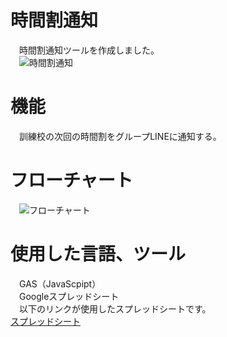 
# 時間割通知
　時間割通知ツールを作成しました。<br>
　![時間割通知](https://github.com/Miyajima0828/timetable-notification/assets/104330386/d228c453-482f-4301-921e-a6d88b955d3f)


# 機能
　訓練校の次回の時間割をグループLINEに通知する。

 
# フローチャート
　![フローチャート](https://github.com/Miyajima0828/timetable-notification/assets/104330386/3d7c3a55-5808-4609-a059-0e4a05e841aa)

 
# 使用した言語、ツール
　GAS（JavaScpipt）<br>
　Googleスプレッドシート<br>
　以下のリンクが使用したスプレッドシートです。<br>
 <a href="https://docs.google.com/spreadsheets/d/1Kzl1pwFQ0WNHApnZqZ48LIUDn6TVwetzYkmB-magpoo/edit?usp=sharing" target="_blank" rel="noopener noreferrer"> 
 スプレッドシート</a>
